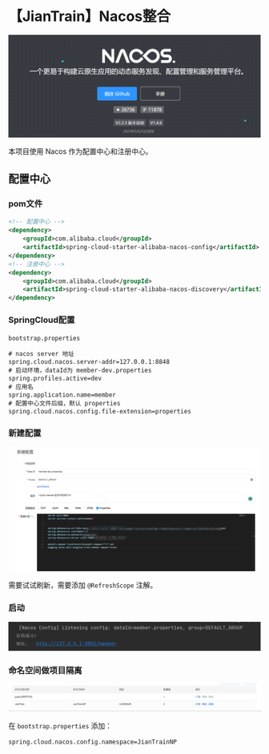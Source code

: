 # 【JianTrain】Nacos整合

![image-20230618163914648](./assets/image-20230618163914648.png)

本项目使用 Nacos 作为配置中心和注册中心。

## 配置中心

### pom文件

```XML
<!-- 配置中心 -->
<dependency>
    <groupId>com.alibaba.cloud</groupId>
    <artifactId>spring-cloud-starter-alibaba-nacos-config</artifactId>
</dependency>
<!-- 注册中心 -->
<dependency>
    <groupId>com.alibaba.cloud</groupId>
    <artifactId>spring-cloud-starter-alibaba-nacos-discovery</artifactId>
</dependency>
```

### SpringCloud配置

`bootstrap.properties`

```properties
# nacos server 地址
spring.cloud.nacos.server-addr=127.0.0.1:8848
# 启动环境，dataId为 member-dev.properties
spring.profiles.active=dev
# 应用名
spring.application.name=member
# 配置中心文件后缀，默认 properties
spring.cloud.nacos.config.file-extension=properties
```

### 新建配置

![image-20230618170208333](./assets/image-20230618170208333.png)

需要试试刷新，需要添加 `@RefreshScope` 注解。

### 启动

![image-20230618170621186](./assets/image-20230618170621186.png)

### 命名空间做项目隔离

![image-20230618172338962](./assets/image-20230618172338962.png)

在 `bootstrap.properties` 添加：

```XML
spring.cloud.nacos.config.namespace=JianTrainNP
```

